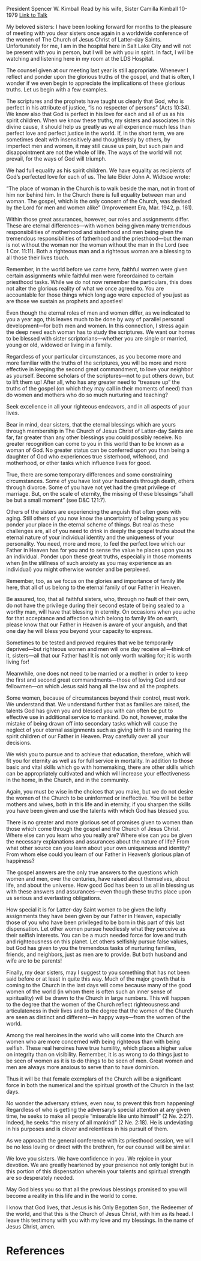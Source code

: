 President Spencer W. Kimball
Read by his wife, Sister Camilla Kimball
10-1979
[Link to Talk](https://www.churchofjesuschrist.org/study/general-conference/1979/10/the-role-of-righteous-women?lang=eng)

My beloved sisters: I have been looking forward for months to the pleasure of meeting with you dear sisters once again in a worldwide conference of the women of The Church of Jesus Christ of Latter-day Saints. Unfortunately for me, I am in the hospital here in Salt Lake City and will not be present with you in person, but I will be with you in spirit. In fact, I will be watching and listening here in my room at the LDS Hospital.

The counsel given at our meeting last year is still appropriate. Whenever I reflect and ponder upon the glorious truths of the gospel, and that is often, I wonder if we even begin to appreciate the implications of these glorious truths. Let us begin with a few examples.

The scriptures and the prophets have taught us clearly that God, who is perfect in his attribute of justice, “is no respecter of persons” (Acts 10:34). We know also that God is perfect in his love for each and all of us as his spirit children. When we know these truths, my sisters and associates in this divine cause, it should help us greatly as we all experience much less than perfect love and perfect justice in the world. If, in the short term, we are sometimes dealt with insensitively and thoughtlessly by others, by imperfect men and women, it may still cause us pain, but such pain and disappointment are not the whole of life. The ways of the world will not prevail, for the ways of God will triumph.

We had full equality as his spirit children. We have equality as recipients of God’s perfected love for each of us. The late Elder John A. Widtsoe wrote:

“The place of woman in the Church is to walk beside the man, not in front of him nor behind him. In the Church there is full equality between man and woman. The gospel, which is the only concern of the Church, was devised by the Lord for men and women alike” (Improvement Era, Mar. 1942, p. 161).

Within those great assurances, however, our roles and assignments differ. These are eternal differences—with women being given many tremendous responsibilities of motherhood and sisterhood and men being given the tremendous responsibilities of fatherhood and the priesthood—but the man is not without the woman nor the woman without the man in the Lord (see 1 Cor. 11:11). Both a righteous man and a righteous woman are a blessing to all those their lives touch.

Remember, in the world before we came here, faithful women were given certain assignments while faithful men were foreordained to certain priesthood tasks. While we do not now remember the particulars, this does not alter the glorious reality of what we once agreed to. You are accountable for those things which long ago were expected of you just as are those we sustain as prophets and apostles!

Even though the eternal roles of men and women differ, as we indicated to you a year ago, this leaves much to be done by way of parallel personal development—for both men and women. In this connection, I stress again the deep need each woman has to study the scriptures. We want our homes to be blessed with sister scriptorians—whether you are single or married, young or old, widowed or living in a family.

Regardless of your particular circumstances, as you become more and more familiar with the truths of the scriptures, you will be more and more effective in keeping the second great commandment, to love your neighbor as yourself. Become scholars of the scriptures—not to put others down, but to lift them up! After all, who has any greater need to “treasure up” the truths of the gospel (on which they may call in their moments of need) than do women and mothers who do so much nurturing and teaching?

Seek excellence in all your righteous endeavors, and in all aspects of your lives.

Bear in mind, dear sisters, that the eternal blessings which are yours through membership in The Church of Jesus Christ of Latter-day Saints are far, far greater than any other blessings you could possibly receive. No greater recognition can come to you in this world than to be known as a woman of God. No greater status can be conferred upon you than being a daughter of God who experiences true sisterhood, wifehood, and motherhood, or other tasks which influence lives for good.

True, there are some temporary differences and some constraining circumstances. Some of you have lost your husbands through death, others through divorce. Some of you have not yet had the great privilege of marriage. But, on the scale of eternity, the missing of these blessings “shall be but a small moment” (see D&C 121:7).

Others of the sisters are experiencing the anguish that often goes with aging. Still others of you now know the uncertainty of being young as you ponder your place in the eternal scheme of things. But real as these challenges are, all of you need to drink in deeply the gospel truths about the eternal nature of your individual identity and the uniqueness of your personality. You need, more and more, to feel the perfect love which our Father in Heaven has for you and to sense the value he places upon you as an individual. Ponder upon these great truths, especially in those moments when (in the stillness of such anxiety as you may experience as an individual) you might otherwise wonder and be perplexed.

Remember, too, as we focus on the glories and importance of family life here, that all of us belong to the eternal family of our Father in Heaven.

Be assured, too, that all faithful sisters, who, through no fault of their own, do not have the privilege during their second estate of being sealed to a worthy man, will have that blessing in eternity. On occasions when you ache for that acceptance and affection which belong to family life on earth, please know that our Father in Heaven is aware of your anguish, and that one day he will bless you beyond your capacity to express.

Sometimes to be tested and proved requires that we be temporarily deprived—but righteous women and men will one day receive all—think of it, sisters—all that our Father has! It is not only worth waiting for; it is worth living for!

Meanwhile, one does not need to be married or a mother in order to keep the first and second great commandments—those of loving God and our fellowmen—on which Jesus said hang all the law and all the prophets.

Some women, because of circumstances beyond their control, must work. We understand that. We understand further that as families are raised, the talents God has given you and blessed you with can often be put to effective use in additional service to mankind. Do not, however, make the mistake of being drawn off into secondary tasks which will cause the neglect of your eternal assignments such as giving birth to and rearing the spirit children of our Father in Heaven. Pray carefully over all your decisions.

We wish you to pursue and to achieve that education, therefore, which will fit you for eternity as well as for full service in mortality. In addition to those basic and vital skills which go with homemaking, there are other skills which can be appropriately cultivated and which will increase your effectiveness in the home, in the Church, and in the community.

Again, you must be wise in the choices that you make, but we do not desire the women of the Church to be uninformed or ineffective. You will be better mothers and wives, both in this life and in eternity, if you sharpen the skills you have been given and use the talents with which God has blessed you.

There is no greater and more glorious set of promises given to women than those which come through the gospel and the Church of Jesus Christ. Where else can you learn who you really are? Where else can you be given the necessary explanations and assurances about the nature of life? From what other source can you learn about your own uniqueness and identity? From whom else could you learn of our Father in Heaven’s glorious plan of happiness?

The gospel answers are the only true answers to the questions which women and men, over the centuries, have raised about themselves, about life, and about the universe. How good God has been to us all in blessing us with these answers and assurances—even though these truths place upon us serious and everlasting obligations.

How special it is for Latter-day Saint women to be given the lofty assignments they have been given by our Father in Heaven, especially those of you who have been privileged to be born in this part of this last dispensation. Let other women pursue heedlessly what they perceive as their selfish interests. You can be a much needed force for love and truth and righteousness on this planet. Let others selfishly pursue false values, but God has given to you the tremendous tasks of nurturing families, friends, and neighbors, just as men are to provide. But both husband and wife are to be parents!

Finally, my dear sisters, may I suggest to you something that has not been said before or at least in quite this way. Much of the major growth that is coming to the Church in the last days will come because many of the good women of the world (in whom there is often such an inner sense of spirituality) will be drawn to the Church in large numbers. This will happen to the degree that the women of the Church reflect righteousness and articulateness in their lives and to the degree that the women of the Church are seen as distinct and different—in happy ways—from the women of the world.

Among the real heroines in the world who will come into the Church are women who are more concerned with being righteous than with being selfish. These real heroines have true humility, which places a higher value on integrity than on visibility. Remember, it is as wrong to do things just to be seen of women as it is to do things to be seen of men. Great women and men are always more anxious to serve than to have dominion.

Thus it will be that female exemplars of the Church will be a significant force in both the numerical and the spiritual growth of the Church in the last days.

No wonder the adversary strives, even now, to prevent this from happening! Regardless of who is getting the adversary’s special attention at any given time, he seeks to make all people “miserable like unto himself” (2 Ne. 2:27). Indeed, he seeks “the misery of all mankind” (2 Ne. 2:18). He is undeviating in his purposes and is clever and relentless in his pursuit of them.

As we approach the general conference with its priesthood session, we will be no less loving or direct with the brethren, for our counsel will be similar.

We love you sisters. We have confidence in you. We rejoice in your devotion. We are greatly heartened by your presence not only tonight but in this portion of this dispensation wherein your talents and spiritual strength are so desperately needed.

May God bless you so that all the previous blessings promised to you will become a reality in this life and in the world to come.

I know that God lives, that Jesus is his Only Begotten Son, the Redeemer of the world, and that this is the Church of Jesus Christ, with him as its head. I leave this testimony with you with my love and my blessings. In the name of Jesus Christ, amen.

# References
